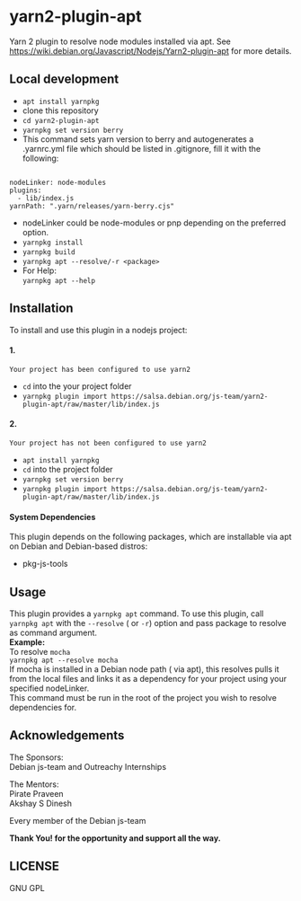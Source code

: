 # yarn2-plugin-apt

Yarn 2 plugin to resolve node modules installed via apt. See https://wiki.debian.org/Javascript/Nodejs/Yarn2-plugin-apt for more details.

## Local development
- `apt install yarnpkg`
- clone this repository
- `cd yarn2-plugin-apt`
- `yarnpkg set version berry` 
- This command sets yarn version to berry and autogenerates a .yarnrc.yml file which should be listed in .gitignore, fill it with the following:
<pre><code>
nodeLinker: node-modules
plugins:
  - lib/index.js
yarnPath: ".yarn/releases/yarn-berry.cjs" 
</code></pre>
- nodeLinker could be node-modules or pnp depending on the preferred option.
- `yarnpkg install`
- `yarnpkg build`
- `yarnpkg apt --resolve/-r <package>`
- For Help:  
    `yarnpkg apt --help`

## Installation
To install and use this plugin in a nodejs project:
#### 1.
    Your project has been configured to use yarn2
- `cd` into the your project folder
- `yarnpkg plugin import https://salsa.debian.org/js-team/yarn2-plugin-apt/raw/master/lib/index.js`
#### 2.
    Your project has not been configured to use yarn2
- `apt install yarnpkg`
- `cd` into the project folder
- `yarnpkg set version berry`
- `yarnpkg plugin import https://salsa.debian.org/js-team/yarn2-plugin-apt/raw/master/lib/index.js`

#### System Dependencies
This plugin depends on the following packages, which are installable via apt on Debian and Debian-based distros:
- pkg-js-tools

## Usage
This plugin provides a `yarnpkg apt` command. To use this plugin, call `yarnpkg apt` with the `--resolve` ( or `-r`) option and pass package to resolve as command argument.<br/>
**Example:**<br/>
    To resolve `mocha`<br/>
    `yarnpkg apt --resolve mocha`<br/>
If mocha is installed in a Debian node path ( via apt), this resolves pulls it from the local files and links it as a dependency for your project using your specified nodeLinker.<br/>
This command must be run in the root of the project you wish to resolve dependencies for.


## Acknowledgements

The Sponsors:<br/>
Debian js-team and Outreachy Internships

The Mentors:<br/>
Pirate Praveen<br/>
Akshay S Dinesh

Every member of the Debian js-team

**Thank You! for the opportunity and support all the way.**

## LICENSE
GNU GPL
